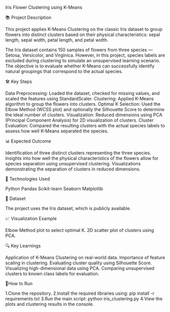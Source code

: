 Iris Flower Clustering using K-Means

📚 Project Description

This project applies K-Means Clustering on the classic Iris dataset to group flowers into distinct clusters based on their physical characteristics: sepal length, sepal width, petal length, and petal width.

The Iris dataset contains 150 samples of flowers from three species — Setosa, Versicolor, and Virginica. However, in this project, species labels are excluded during clustering to simulate an unsupervised learning scenario. The objective is to evaluate whether K-Means can successfully identify natural groupings that correspond to the actual species.

🛠️ Key Steps


Data Preprocessing: Loaded the dataset, checked for missing values, and scaled the features using StandardScaler.
Clustering: Applied K-Means algorithm to group the flowers into clusters.
Optimal K Selection: Used the Elbow Method (WCSS plot) and optionally the Silhouette Score to determine the ideal number of clusters.
Visualization: Reduced dimensions using PCA (Principal Component Analysis) for 2D visualization of clusters.
Cluster Evaluation: Compared the resulting clusters with the actual species labels to assess how well K-Means separated the species.

📊 Expected Outcome


Identification of three distinct clusters representing the three species.
Insights into how well the physical characteristics of the flowers allow for species separation using unsupervised clustering.
Visualizations demonstrating the separation of clusters in reduced dimensions.

🔗 Technologies Used


Python
Pandas
Scikit-learn
Seaborn
Matplotlib

📁 Dataset

The project uses the Iris dataset, which is publicly available.

📈 Visualization Example


Elbow Method plot to select optimal K.
2D scatter plot of clusters using PCA.

🔍 Key Learnings


Application of K-Means Clustering on real-world data.
Importance of feature scaling in clustering.
Evaluating cluster quality using Silhouette Score.
Visualizing high-dimensional data using PCA.
Comparing unsupervised clusters to known class labels for evaluation.

🚀How to Run


1.Clone the repository.
2.Install the required libraries using:
      pip install -r requirements.txt
3.Run the main script:
      python iris_clustering.py
4.View the plots and clustering results in the console.

